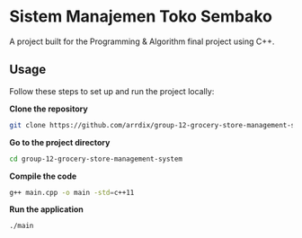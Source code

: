 # Sistem Manajemen Toko Sembako

A project built for the Programming & Algorithm final project using C++.

## Usage

Follow these steps to set up and run the project locally:

**Clone the repository**

```sh
git clone https://github.com/arrdix/group-12-grocery-store-management-system.git
```

**Go to the project directory**

```bash
cd group-12-grocery-store-management-system
```

**Compile the code**

```sh
g++ main.cpp -o main -std=c++11
```

**Run the application**

```sh
./main
```
